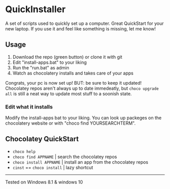 # QuickInstaller
A set of scripts used to quickly set up a computer. Great QuickStart for your new laptop.
If you use it and feel like something is missing, let me know!

## Usage
1. Download the repo (green button) or clone it with git
2. Edit "install-apps.bat" to your liking
3. Run the "run.bat" as admin   
4. Watch as chocolatery installs and takes care of your apps   

Congrats, your pc is now set up! BUT: be sure to keep it updated! 
Chocolatey repos aren't always up to date immedeatly, but `choco upgrade all` is still a neat way to update most stuff to a soonish state.

### Edit what it installs
Modify the install-apps bat to your liking. You can look up packeges on the chocolatery website or with "choco find YOURSEARCHTERM".

## Chocolatey QuickStart
- `choco help`
- `choco find APPNAME` | search the chocolatey repos
- `choco install APPNAME` | install an app from the chocolatey repos
- `cinst` == `choco install` | lazy shortcut

---
Tested on Windows 8.1 & windows 10
